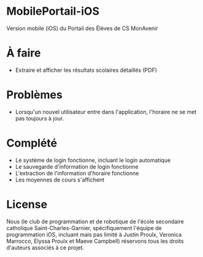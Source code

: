# MobilePortail-iOS
Version mobile (iOS) du Portail des Élèves de CS MonAvenir

# À faire
- Extraire et afficher les résultats scolaires détaillés (PDF)

# Problèmes
- Lorsqu'un nouvel utilisateur entre dans l'application, l'horaire ne se met pas toujours à jour.

# Complété
- Le système de login fonctionne, incluant le login automatique
- Le sauvegarde d'information de login fonctionne
- L'extraction de l'information d'horaire fonctionne
- Les moyennes de cours s'affichent

# License
Nous (le club de programmation et de robotique de l'école secondaire catholique Saint-Charles-Garnier, spécifiquement l'équipe de programmation iOS, incluant mais pas limité à Justin Proulx, Veronica Marrocco, Elyssa Proulx et Maeve Campbell) réservons tous les droits d'auteurs associés à ce projet.
